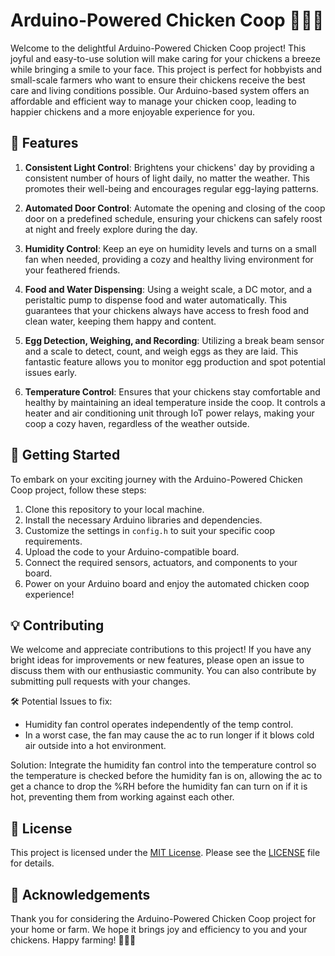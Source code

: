 # Arduino-Powered Chicken Coop 🐔🥚🌟

Welcome to the delightful Arduino-Powered Chicken Coop project! This joyful and easy-to-use solution will make caring for your chickens a breeze while bringing a smile to your face. This project is perfect for hobbyists and small-scale farmers who want to ensure their chickens receive the best care and living conditions possible. Our Arduino-based system offers an affordable and efficient way to manage your chicken coop, leading to happier chickens and a more enjoyable experience for you.

## 🌈 Features

1. **Consistent Light Control**: Brightens your chickens' day by providing a consistent number of hours of light daily, no matter the weather. This promotes their well-being and encourages regular egg-laying patterns.

2. **Automated Door Control**: Automate the opening and closing of the coop door on a predefined schedule, ensuring your chickens can safely roost at night and freely explore during the day.

3. **Humidity Control**: Keep an eye on humidity levels and turns on a small fan when needed, providing a cozy and healthy living environment for your feathered friends.

4. **Food and Water Dispensing**: Using a weight scale, a DC motor, and a peristaltic pump to dispense food and water automatically. This guarantees that your chickens always have access to fresh food and clean water, keeping them happy and content.

5. **Egg Detection, Weighing, and Recording**: Utilizing a break beam sensor and a scale to detect, count, and weigh eggs as they are laid. This fantastic feature allows you to monitor egg production and spot potential issues early.

6. **Temperature Control**: Ensures that your chickens stay comfortable and healthy by maintaining an ideal temperature inside the coop. It controls a heater and air conditioning unit through IoT power relays, making your coop a cozy haven, regardless of the weather outside.

## 🚀 Getting Started

To embark on your exciting journey with the Arduino-Powered Chicken Coop project, follow these steps:

1. Clone this repository to your local machine.
2. Install the necessary Arduino libraries and dependencies.
3. Customize the settings in `config.h` to suit your specific coop requirements.
4. Upload the code to your Arduino-compatible board.
5. Connect the required sensors, actuators, and components to your board.
6. Power on your Arduino board and enjoy the automated chicken coop experience!

## 💡 Contributing

We welcome and appreciate contributions to this project! If you have any bright ideas for improvements or new features, please open an issue to discuss them with our enthusiastic community. You can also contribute by submitting pull requests with your changes.

🛠️ Potential Issues to fix:
- Humidity fan control operates independently of the temp control. 
- In a worst case, the fan may cause the ac to run longer if it blows cold air outside into a hot environment.

Solution: Integrate the humidity fan control into the temperature control so the temperature is checked before the humidity fan is on, allowing the ac to get a chance to drop the %RH before the humidity fan can turn on if it is hot, preventing them from working against each other. 

## 📜 License

This project is licensed under the [MIT License](LICENSE). Please see the [LICENSE](LICENSE) file for details.

## 🎉 Acknowledgements

Thank you for considering the Arduino-Powered Chicken Coop project for your home or farm. We hope it brings joy and efficiency to you and your chickens. Happy farming! 🐔🌻🌞
